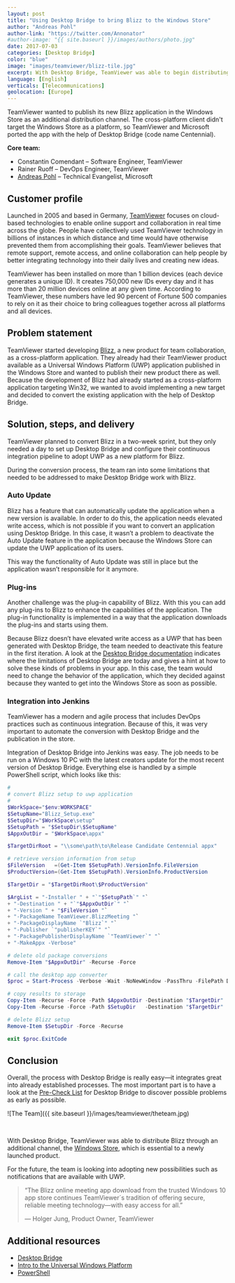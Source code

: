 ```yaml
---
layout: post
title: "Using Desktop Bridge to bring Blizz to the Windows Store"
author: "Andreas Pohl"
author-link: "https://twitter.com/Annonator"
#author-image: "{{ site.baseurl }}/images/authors/photo.jpg"
date: 2017-07-03
categories: [Desktop Bridge]
color: "blue"
image: "images/teamviewer/blizz-tile.jpg" 
excerpt: With Desktop Bridge, TeamViewer was able to begin distributing its new Blizz team collaboration app through an additional channel, the Windows Store. 
language: [English]
verticals: [Telecommunications]
geolocation: [Europe]
---
```


TeamViewer wanted to publish its new Blizz application in the Windows Store as an additional distribution channel. The cross-platform client didn't target the Windows Store as a platform, so TeamViewer and Microsoft ported the app with the help of Desktop Bridge (code name Centennial).

**Core team:**

- Constantin Comendant – Software Engineer, TeamViewer
- Rainer Ruoff – DevOps Engineer, TeamViewer
- [Andreas Pohl](https://www.twitter.com/Annonator) – Technical Evangelist, Microsoft  
 
## Customer profile ##

Launched in 2005 and based in Germany, [TeamViewer](https://www.teamviewer.com/en/) focuses on cloud-based technologies to enable online support and collaboration in real time across the globe. People have collectively used TeamViewer technology in billions of instances in which distance and time would have otherwise prevented them from accomplishing their goals. TeamViewer believes that remote support, remote access, and online collaboration can help people by better integrating technology into their daily lives and creating new ideas.

TeamViewer has been installed on more than 1 billion devices (each device generates a unique ID). It creates 750,000 new IDs every day and it has more than 20 million devices online at any given time. According to TeamViewer, these numbers have led 90 percent of Fortune 500 companies to rely on it as their choice to bring colleagues together across all platforms and all devices.

## Problem statement ##

TeamViewer started developing [Blizz](https://www.blizz.com/en/), a new product for team collaboration, as a cross-platform application. They already had their TeamViewer product available as a Universal Windows Platform (UWP) application published in the Windows Store and wanted to publish their new product there as well. Because the development of Blizz had already started as a cross-platform application targeting Win32, we wanted to avoid implementing a new target and decided to convert the existing application with the help of Desktop Bridge. 

## Solution, steps, and delivery ##

TeamViewer planned to convert Blizz in a two-week sprint, but they only needed a day to set up Desktop Bridge and configure their continuous integration pipeline to adopt UWP as a new platform for Blizz.

During the conversion process, the team ran into some limitations that needed to be addressed to make Desktop Bridge work with Blizz.

### Auto Update ###

Blizz has a feature that can automatically update the application when a new version is available. In order to do this, the application needs elevated write access, which is not possible if you want to convert an application using Desktop Bridge. In this case, it wasn’t a problem to deactivate the Auto Update feature in the application because the Windows Store can update the UWP application of its users.

This way the functionality of Auto Update was still in place but the application wasn’t responsible for it anymore.

### Plug-ins ###

Another challenge was the plug-in capability of Blizz. With this you can add any plug-ins to Blizz to enhance the capabilities of the application. The plug-in functionality is implemented in a way that the application downloads the plug-ins and starts using them.

Because Blizz doesn’t have elevated write access as a UWP that has been generated with Desktop Bridge, the team needed to deactivate this feature in the first iteration. A look at the [Desktop Bridge documentation](https://docs.microsoft.com/en-us/windows/uwp/porting/desktop-to-uwp-prepare) indicates where the limitations of Desktop Bridge are today and gives a hint at how to solve these kinds of problems in your app. In this case, the team would need to change the behavior of the application, which they decided against because they wanted to get into the Windows Store as soon as possible.

### Integration into Jenkins ###

TeamViewer has a modern and agile process that includes DevOps practices such as continuous integration. Because of this, it was very important to automate the conversion with Desktop Bridge and the publication in the store.

Integration of Desktop Bridge into Jenkins was easy. The job needs to be run on a Windows 10 PC with the latest creators update for the most recent version of Desktop Bridge. Everything else is handled by a simple PowerShell script, which looks like this:

```powershell
#
# convert Blizz setup to uwp application
#
$WorkSpace="$env:WORKSPACE"
$SetupName="Blizz_Setup.exe"
$SetupDir="$WorkSpace\setup"
$SetupPath = "$SetupDir\$SetupName"
$AppxOutDir = "$WorkSpace\appx"

$TargetDirRoot = "\\some\path\to\Release Candidate Centennial appx"

# retrieve version information from setup
$FileVersion   =(Get-Item $SetupPath).VersionInfo.FileVersion
$ProductVersion=(Get-Item $SetupPath).VersionInfo.ProductVersion

$TargetDir = "$TargetDirRoot\$ProductVersion"

$ArgList = "-Installer " + "`"$SetupPath`" "`
+ "-Destination " + "`"$AppxOutDir`" "`
+ "-Version " + "$FileVersion "`
+ "-PackageName TeamViewer.BlizzMeeting "`
+ "-PackageDisplayName `"Blizz`" "`
+ "-Publisher `"publisherKEY`" "`
+ "-PackagePublisherDisplayName `"TeamViewer`" "`
+ "-MakeAppx -Verbose"

# delete old package conversions
Remove-Item "$AppxOutDir" -Recurse -Force

# call the desktop app converter 
$proc = Start-Process -Verbose -Wait -NoNewWindow -PassThru -FilePath DesktopAppConverter.exe -Argumentlist "$ArgList"

# copy results to storage
Copy-Item -Recurse -Force -Path $AppxOutDir -Destination "$TargetDir"
Copy-Item -Recurse -Force -Path $SetupDir   -Destination "$TargetDir"

# delete Blizz setup
Remove-Item $SetupDir -Force -Recurse

exit $proc.ExitCode
```  
 
## Conclusion ##

Overall, the process with Desktop Bridge is really easy—it integrates great into already established processes. The most important part is to have a look at the [Pre-Check List](https://docs.microsoft.com/en-us/windows/uwp/porting/desktop-to-uwp-prepare) for Desktop Bridge to discover possible problems as early as possible.

![The Team]({{ site.baseurl }}/images/teamviewer/theteam.jpg)

<br/>

With Desktop Bridge, TeamViewer was able to distribute Blizz through an additional channel, the [Windows Store](https://www.microsoft.com/store/apps/9nvw0nzvl737), which is essential to a newly launched product.

For the future, the team is looking into adopting new possibilities such as notifications that are available with UWP. 

>“The Blizz online meeting app download from the trusted Windows 10 app store continues TeamViewer´s tradition of offering secure, reliable meeting technology—with easy access for all.”
>
>— Holger Jung, Product Owner, TeamViewer

## Additional resources 

- [Desktop Bridge](https://developer.microsoft.com/en-us/windows/bridges/desktop)
- [Intro to the Universal Windows Platform](https://docs.microsoft.com/en-us/windows/uwp/get-started/universal-application-platform-guide)
- [PowerShell](https://msdn.microsoft.com/powershell)



